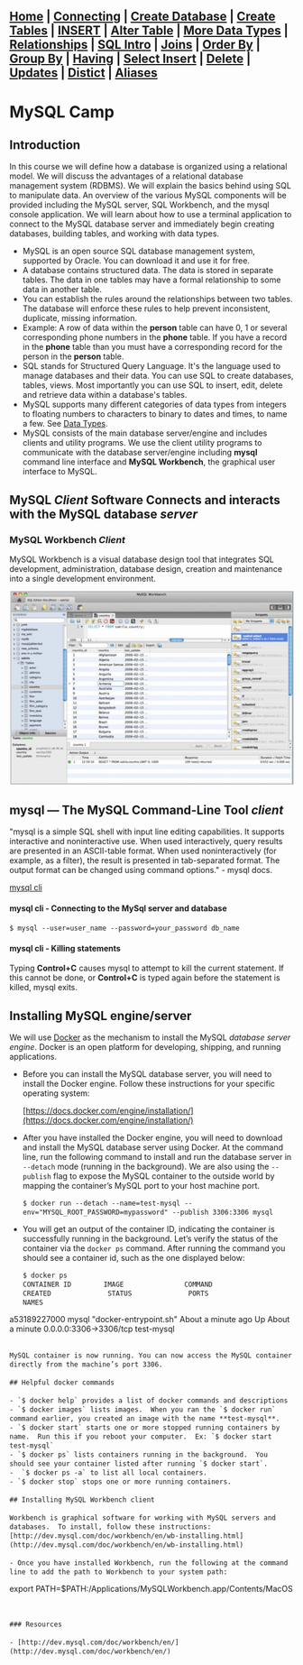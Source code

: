 [Home](/) | [Connecting](/2-connecting/) | [Create Database](/3-create-database/) | [Create Tables](/4-create-table/) | [INSERT](/5-insert/) | [Alter Table](/6-alter-table/) | [More Data Types](/7-more-data-types/) | [Relationships](/8-relationships/) | [SQL Intro](/9-sql-intro/) | [Joins](/10-joins/) | [Order By](/11-order-by/) | [Group By](/12-group-by/) | [Having](/13-having/)  | [Select Insert](/14-selectinsert/) | [Delete](/15-delete/) | [Updates](/16-updates/) | [Distict](/17-distinct/) | [Aliases](/18-aliases/)
---

# MySQL Camp

## Introduction

In this course we will define how a database is organized using a relational model.  We will discuss the advantages of a relational database management system (RDBMS).  We will explain the basics behind using SQL to manipulate data.  An overview of the various MySQL components will be provided including the MySQL server, SQL Workbench, and the mysql console application. We will learn about how to use a terminal application to connect to the MySQL database server and immediately begin creating databases, building tables, and working with data types.

- MySQL is an open source SQL database management system, supported by Oracle. You can download it and use it for free.
- A database contains structured data.  The data is stored in separate tables.  The data in one tables may have a formal relationship to some data in another table.
- You can establish the rules around the relationships between two tables. The database will enforce these rules to help prevent inconsistent, duplicate, missing information.
- Example:  A row of data within the **person** table can have 0, 1 or several corresponding phone numbers in the **phone** table. If you have a record in the **phone** table than you must have a corresponding record for the person in the **person** table.
- SQL stands for Structured Query Language. It's the language used to manage databases and their data. You can use SQL to create databases, tables, views.  Most importantly you can use SQL to insert, edit, delete and retrieve data within a database's tables.
- MySQL supports many different categories of data types from integers to floating numbers to characters to binary to dates and times, to name a few.  See [Data Types](http://dev.mysql.com/doc/refman/5.7/en/data-types.html).
- MySQL consists of the main database server/engine and includes clients and utility programs. We use the client utility programs to communicate with the database server/engine including **mysql** command line interface and **MySQL Workbench**, the graphical user interface to MySQL.  


## MySQL _Client_ Software Connects and interacts with the MySQL database _server_

### MySQL Workbench _Client_

MySQL Workbench is a visual database design tool that integrates SQL development, administration, database design, creation and maintenance into a single development environment.

![clients workbench](/static/assets/img/sql-clients-1workbench.png)

## mysql — The MySQL Command-Line Tool _client_

"mysql is a simple SQL shell with input line editing capabilities. It supports interactive and noninteractive use. When used interactively, query results are presented in an ASCII-table format. When used noninteractively (for example, as a filter), the result is presented in tab-separated format. The output format can be changed using command options." - mysql docs.

[mysql cli](https://dev.mysql.com/doc/refman/5.5/en/mysql.html)

#### mysql cli - Connecting to the MySql server and database

```
$ mysql --user=user_name --password=your_password db_name
```

#### mysql cli - Killing statements

Typing **Control+C** causes mysql to attempt to kill the current statement. If this cannot be done, or **Control+C** is typed again before the statement is killed, mysql exits.

## Installing MySQL engine/server

We will use [Docker](https://docs.docker.com/engine/understanding-docker/) as the mechanism to install the MySQL _database server engine_.  Docker is an open platform for developing, shipping, and running applications.

- Before you can install the MySQL database server, you will need to install the Docker engine.  Follow these instructions for your specific operating system:

  [https://docs.docker.com/engine/installation/](https://docs.docker.com/engine/installation/)

- After you have installed the Docker engine, you will need to download and install the MySQL database server using Docker. At the command line, run the following command to install and run the database server in `--detach` mode (running in the background).  We are also using the `--publish` flag to expose the MySQL container to the outside world by mapping the container’s MySQL port to your host machine port.

  ```
  $ docker run --detach --name=test-mysql --env="MYSQL_ROOT_PASSWORD=mypassword" --publish 3306:3306 mysql
  ```
- You will get an output of the container ID, indicating the container is successfully running in the background. Let’s verify the status of the container via the `docker ps` command.  After running the command you should see a container id, such as the one displayed below:

  ```
  $ docker ps
  CONTAINER ID        IMAGE               COMMAND                  CREATED              STATUS              PORTS                    NAMES
a53189227000        mysql               "docker-entrypoint.sh"   About a minute ago   Up About a minute   0.0.0.0:3306->3306/tcp   test-mysql
  ```

  MySQL container is now running. You can now access the MySQL container directly from the machine’s port 3306.

## Helpful docker commands

- `$ docker help` provides a list of docker commands and descriptions
- `$ docker images` lists images.  When you ran the `$ docker run` command earlier, you created an image with the name **test-mysql**.
- `$ docker start` starts one or more stopped running containers by name.  Run this if you reboot your computer.  Ex: `$ docker start test-mysql`
- `$ docker ps` lists containers running in the background.  You should see your container listed after running `$ docker start`.
-  `$ docker ps -a` to list all local containers.
- `$ docker stop` stops one or more running containers.

## Installing MySQL Workbench client

Workbench is graphical software for working with MySQL servers and databases.  To install, follow these instructions: [http://dev.mysql.com/doc/workbench/en/wb-installing.html](http://dev.mysql.com/doc/workbench/en/wb-installing.html)

- Once you have installed Workbench, run the following at the command line to add the path to Workbench to your system path:

```
export PATH=$PATH:/Applications/MySQLWorkbench.app/Contents/MacOS
```


### Resources

- [http://dev.mysql.com/doc/workbench/en/](http://dev.mysql.com/doc/workbench/en/)
